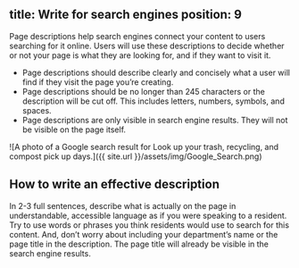 title: Write for search engines
position: 9
---
Page descriptions help search engines connect your content to users searching for it online. Users will use these descriptions to decide whether or not your page is what they are looking for, and if they want to visit it.

* Page descriptions should describe clearly and concisely what a user will find if they visit the page you’re creating.
* Page descriptions should be no longer than 245 characters or the description will be cut off. This includes letters, numbers, symbols, and spaces.
* Page descriptions are only visible in search engine results. They will not be visible on the page itself. 

![A photo of a Google search result for Look up your trash, recycling, and compost pick up days.]({{ site.url }}/assets/img/Google_Search.png)

## How to write an effective description
In 2-3 full sentences, describe what is actually on the page in understandable, accessible language as if you were speaking to a resident. Try to use words or phrases you think residents would use to search for this content. And, don’t worry about including your department’s name or the page title in the description. The page title will already be visible in the search engine results. 
